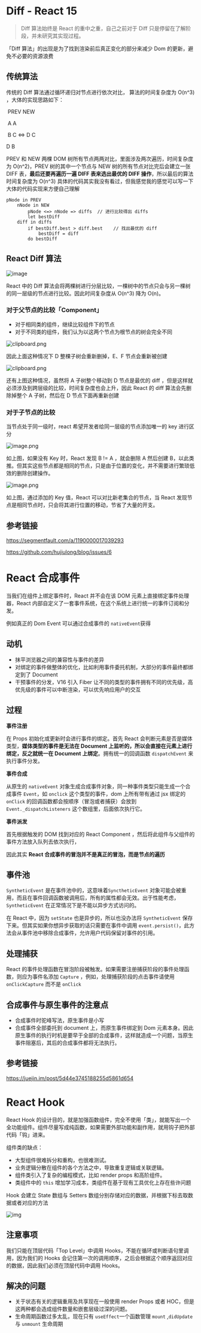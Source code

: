 

# Diff - React 15

> Diff 算法始终是 React 的重中之重，自己之前对于 Diff 只是停留在了解阶段，并未研究其实现过程。

「Diff 算法」的出现是为了找到渲染前后真正变化的部分来减少 Dom 的更新，避免不必要的资源浪费

## 传统算法

传统的 Diff 算法通过循环递归对节点进行依次对比， 算法的时间复杂度为 O(n^3) ，大体的实现思路如下：

​	   PREV            NEW

​	   A                     A

​    B     C   <=>   D     C

D                                    B

PREV 和 NEW 两棵 DOM 树所有节点两两对比，里面涉及两次遍历，时间复杂度为 O(n^2)，PREV 树的其中一个节点与 NEW 树的所有节点对比完后会建立一张 DIFF 表，**最后还要再遍历一遍 DIFF 表来选出最优的 DIFF 操作**，所以最后的算法时间复杂度为 O(n^3) 具体的代码其实我没有看过，但我感觉我的感觉可以写一下大体的代码实现来方便自己理解

```
pNode in PREV
	nNode in NEW
		pNode <=> nNode => diffs  // 进行比较得出 diffs
		let bestDiff
    diff in diffs
    	if bestDiff.best > diff.best 	// 找出最优的 diff
    		bestDiff = diff
    	do bestDiff
```

## React Diff 算法

![image](https://user-images.githubusercontent.com/13267437/38466062-21517a74-3b56-11e8-8f87-414943271683.png)

React 中的 Diff 算法会将两棵树进行分层比较，一棵树中的节点只会与另一棵树的同一层级的节点进行比较。因此时间复杂度从 O(n^3) 降为 O(n)。

### 对于父节点的比较「Component」

- 对于相同类的组件，继续比较组件下的节点
- 对于不同类的组件，我们认为以这两个节点为根节点的树会完全不同

![clipboard.png](https://segmentfault.com/img/bVbjz1q?w=542&h=221)

因此上面这种情况下 D 整棵子树会重新删掉，E、F 节点会重新被创建

![clipboard.png](https://segmentfault.com/img/bVbjzVs?w=532&h=309)

还有上图这种情况，虽然将 A 子树整个移动到 D 节点是最优的 diff ，但是这样就必须涉及到跨层级的比较，时间复杂度也会上升，因此 React 的 diff 算法会先删除掉整个 A 子树，然后在 D 节点下面再重新创建

### 对于子节点的比较

当节点处于同一级时，react 希望开发者给同一层级的节点添加唯一的 key 进行区分

![image.png](https://cdn.nlark.com/yuque/0/2019/png/146046/1556242828648-c8f5a671-af4c-4b58-9b8f-ee97455493fc.png?x-oss-process=image/resize,w_400)

如上图，如果没有 Key 时，React 发现 B != A ，就会删除 A 然后创建 B，以此类推。但其实这些节点都是相同的节点，只是由于位置的变化，并不需要进行繁琐低效的删除创建操作。

![image.png](https://cdn.nlark.com/yuque/0/2019/png/146046/1556242875967-9ac94c85-edab-44fe-84d6-1e6ab74a4fca.png?x-oss-process=image/resize,w_388)

如上图，通过添加的 Key 值，React 可以对比新老集合的节点，当 React 发现节点是相同节点时，只会将其进行位置的移动，节省了大量的开支。



## 参考链接

https://segmentfault.com/a/1190000017039293

https://github.com/hujiulong/blog/issues/6



# React 合成事件

当我们在组件上绑定事件时，React 并不会在该 DOM 元素上直接绑定事件处理器，React 内部自定义了一套事件系统，在这个系统上进行统一的事件订阅和分发。

例如真正的 Dom Event 可以通过合成事件的 `nativeEvent`获得

## 动机

- 抹平浏览器之间的兼容性与事件的差异
- 对绑定的事件做整体的优化，比如利用事件委托机制，大部分的事件最终都绑定到了 Document
- 干预事件的分发，V16 引入 Fiber 让不同的类型的事件拥有不同的优先级，高优先级的事件可以中断渲染，可以优先响应用户的交互

## 过程

**事件注册**

在 Props 初始化或更新时会进行事件的绑定。首先 React 会判断元素是否是媒体类型，**媒体类型的事件是无法在 Document 上监听的，所以会直接在元素上进行绑定，反之就统一在 Document 上绑定**。拥有统一的回调函数 `dispatchEvent` 来执行事件分发。

**事件合成**

从原生的 `nativeEvent` 对象生成合成事件对象，同一种事件类型只能生成一个合成事件 `Event`，如 `onclick` 这个类型的事件，dom 上所有带有通过 jsx 绑定的 `onClick` 的回调函数都会按顺序（冒泡或者捕获）会放到`Event._dispatchListeners` 这个数组里，后面依次执行它。

**事件派发**

首先根据触发的 DOM 找到对应的 React Component ，然后将此组件与父组件的事件方法放入队列去依次执行，

因此其实 **React 合成事件的冒泡并不是真正的冒泡，而是节点的遍历**

## 事件池

`SyntheticEvent` 是在事件池中的，这意味着`SynctheticEvent` 对象可能会被重用，而且在事件回调函数被调用后，所有的属性都会无效。出于性能考虑， `SyntheticEvent` 在正常情况下是不能以异步方式访问的。

在 React 中，因为 `setState` 也是异步的，所以也没办法将 `SyntheticEvent` 保存下来。但其实如果你想异步获取的话只需要在事件中调用 `event.persist()`，此方法会从事件池中移除合成事件，允许用户代码保留对事件的引用。

## 处理捕获

React 的事件处理函数在冒泡阶段被触发。如果需要注册捕获阶段的事件处理函数，则应为事件名添加 `Capture` ，例如，处理捕获阶段的点击事件请使用 `onClickCapture` 而不是 `onClick` 

## 合成事件与原生事件的注意点

- 合成事件时驼峰写法，原生事件是小写
- 合成事件全部委托到 document 上，而原生事件绑定到 Dom 元素本身。因此原生事件的执行时机是要早于全部的合成事件，这样就造成一个问题，当原生事件阻塞后，其后的合成事件都将无法执行。

## 参考链接

https://juejin.im/post/5d44e3745188255d5861d654



# React Hook

React Hook 的设计目的，就是加强函数组件，完全不使用「类」，就能写出一个全功能组件。组件尽量写成纯函数，如果需要外部功能和副作用，就用钩子把外部代码「钩」进来。

组件类的缺点：

- 大型组件很难拆分和重构，也很难测试。
- 业务逻辑分散在组件的各个方法之中，导致重复逻辑或关联逻辑。
- 组件类引入了复杂的编程模式，比如 render props 和高阶组件。
- 类组件中的 `this` 增加学习成本，类组件在基于现有工具优化上存在些许问题

Hook 会建立 State 数组与 Setters 数组分别存储对应的数据，并根据下标去取数据或者对应的方法

![img](https://miro.medium.com/max/640/1*LAZDuAEm7nbcx0vWVKJJ2w.png)

## 注意事项

我们只能在顶层代码「Top Level」中调用 Hooks，不能在循环或判断语句里调用，因为我们的 Hooks 会记住第一次的调用顺序，之后会根据这个顺序返回对应的数据，因此我们必须在顶层代码中调用 Hooks。

## 解决的问题

- 关于状态有关的逻辑重用及共享现在一般使用 render Props 或者 HOC，但是这两种都会造成组件数量和嵌套层级过深的问题。
- 生命周期函数过多太乱，现在只有 `useEffect`一个函数管理 `mount` ,`didUpdate`  与 `unmount` 生命周期